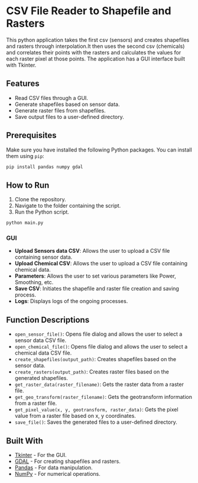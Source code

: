 # CSV File Reader to Shapefile and Rasters

This python application takes the first csv (sensors) and creates shapefiles and rasters through interpolation.It then uses the second csv (chemicals) and correlates their points with the rasters and calculates the values for each raster pixel at those points.
The application has a GUI interface built with Tkinter.

## Features

- Read CSV files through a GUI.
- Generate shapefiles based on sensor data.
- Generate raster files from shapefiles.
- Save output files to a user-defined directory.
  
## Prerequisites

Make sure you have installed the following Python packages. You can install them using `pip`:

```bash
pip install pandas numpy gdal
```

## How to Run

1. Clone the repository.
2. Navigate to the folder containing the script.
3. Run the Python script.

```bash
python main.py
```

### GUI

- **Upload Sensors data CSV**: Allows the user to upload a CSV file containing sensor data.
- **Upload Chemical CSV**: Allows the user to upload a CSV file containing chemical data.
- **Parameters**: Allows the user to set various parameters like Power, Smoothing, etc.
- **Save CSV**: Initiates the shapefile and raster file creation and saving process.
- **Logs**: Displays logs of the ongoing processes.

## Function Descriptions

- `open_sensor_file()`: Opens file dialog and allows the user to select a sensor data CSV file.
- `open_chemical_file()`: Opens file dialog and allows the user to select a chemical data CSV file.
- `create_shapefiles(output_path)`: Creates shapefiles based on the sensor data.
- `create_rasters(output_path)`: Creates raster files based on the generated shapefiles.
- `get_raster_data(raster_filename)`: Gets the raster data from a raster file.
- `get_geo_transform(raster_filename)`: Gets the geotransform information from a raster file.
- `get_pixel_value(x, y, geotransform, raster_data)`: Gets the pixel value from a raster file based on x, y coordinates.
- `save_file()`: Saves the generated files to a user-defined directory.

## Built With

- [Tkinter](https://docs.python.org/3/library/tkinter.html) - For the GUI.
- [GDAL](https://gdal.org/) - For creating shapefiles and rasters.
- [Pandas](https://pandas.pydata.org/) - For data manipulation.
- [NumPy](https://numpy.org/) - For numerical operations.
